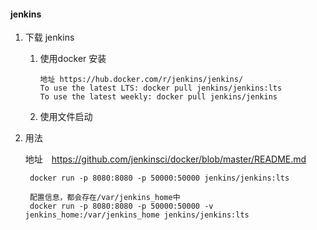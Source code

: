 #### jenkins

1. 下载 jenkins

   1. 使用docker 安装
        ```
        地址 https://hub.docker.com/r/jenkins/jenkins/
        To use the latest LTS: docker pull jenkins/jenkins:lts
        To use the latest weekly: docker pull jenkins/jenkins
        ```
   2. 使用文件启动
       
    
2. 用法　
    
     地址　https://github.com/jenkinsci/docker/blob/master/README.md
     
        docker run -p 8080:8080 -p 50000:50000 jenkins/jenkins:lts
        
        配置信息，都会存在/var/jenkins_home中
        docker run -p 8080:8080 -p 50000:50000 -v jenkins_home:/var/jenkins_home jenkins/jenkins:lts
        